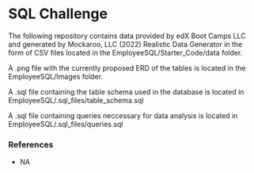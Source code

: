 # SQL Challenge

The following repository contains data provided by edX Boot Camps LLC and generated by Mockaroo, LLC (2022) Realistic Data Generator in the form of CSV files located in the EmployeeSQL/Starter_Code/data folder. 

A .png file with the currently proposed ERD of the tables is located in the EmployeeSQL/Images folder.

A .sql file containing the table schema used in the database is located in EmployeeSQL/.sql_files/table_schema.sql

A .sql file containing queries neccessary for data analysis is located in EmployeeSQL/.sql_files/queries.sql

### References
- NA
